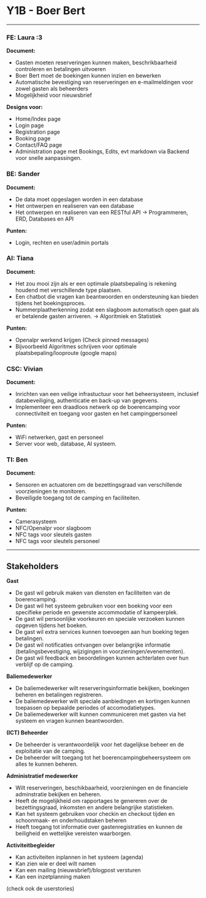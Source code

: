 # Y1B - Boer Bert

---

### FE: Laura :3

**Document:**
- Gasten moeten reserveringen kunnen maken, beschrikbaarheid controleren en betalingen uitvoeren
- Boer Bert moet de boekingen kunnen inzien en bewerken
- Automatische bevestiging van reserveringen en e-mailmeldingen voor zowel gasten als beheerders
- Mogelijkheid voor nieuwsbrief

**Designs voor:**
- Home/Index page
- Login page
- Registration page
- Booking page
- Contact/FAQ page
- Administration page met Bookings, Edits, evt markdown via Backend voor snelle aanpassingen.

### BE: Sander

**Document:**
- De data moet opgeslagen worden in een database
- Het ontwerpen en realiseren van een database
- Het ontwerpen en realiseren van een RESTful API
-> Programmeren, ERD, Databases en API

**Punten:**
- Login, rechten en user/admin portals

### AI: Tiana

**Document:**
- Het zou mooi zijn als er een optimale plaatsbepaling is rekening houdend met verschillende type plaatsen.
- Een chatbot die vragen kan beantwoorden en ondersteuning kan bieden tijdens het boekingsproces.
- Nummerplaatherkenning zodat een slagboom automatisch open gaat als er betalende gasten arriveren.
-> Algoritmiek en Statistiek

**Punten:**
- Openalpr werkend krijgen (Check pinned messages)
- Bijvoorbeeld Algoritmes schrijven voor optimale plaatsbepaling/looproute (google maps)

### CSC: Vivian 

**Document:**
- Inrichten van een veilige infrastuctuur voor het beheersysteem, inclusief databeveiliging, authenticatie en back-up van gegevens.
- Implementeer een draadloos netwerk op de boerencamping voor connectiviteit en toegang voor gasten en het campingpersoneel

**Punten:**
- WiFi netwerken, gast en personeel
- Server voor web, database, AI systeem.

### TI: Ben

**Document:**
- Sensoren en actuatoren om de bezettingsgraad van verschillende voorzieningen te monitoren.
- Beveiligde toegang tot de camping en faciliteiten.

**Punten:**
- Camerasysteem
- NFC/Openalpr voor slagboom
- NFC tags voor sleutels gasten
- NFC tags voor sleutels personeel

---

## Stakeholders

**Gast**
- De gast wil gebruik maken van diensten en faciliteiten van de boerencamping.
- De gast wil het systeem gebruiken voor een boeking voor een specifieke periode en gewenste accommodatie of kampeerplek.
- De gast wil persoonlijke voorkeuren en speciale verzoeken kunnen opgeven tijdens het boeken.
- De gast wil extra services kunnen toevoegen aan hun boeking tegen betalingen.
- De gast wil notificaties ontvangen over belangrijke informatie (betalingsbevestiging, wijzigingen in voorzieningen/evenementen).
- De gast wil feedback en beoordelingen kunnen achterlaten over hun verblijf op de camping.

**Baliemedewerker**
- De baliemedewerker wilt reserveringsinformatie bekijken, boekingen beheren en betalingen registreren.
- De baliemedewerker wilt speciale aanbiedingen en kortingen kunnen toepassen op bepaalde periodes of accomodatietypes.
- De baliemedewerker wilt kunnen communiceren met gasten via het systeem en vragen kunnen beantwoorden.

**(ICT) Beheerder**
- De beheerder is verantwoordelijk voor het dagelijkse beheer en de exploitatie van de camping.
- De beheerder wilt toegang tot het boerencampingbeheersysteem om alles te kunnen beheren.

**Administratief medewerker**
- Wilt reserveringen, beschikbaarheid, voorzieningen en de financiele adminstratie bekijken en beheren.
- Heeft de mogelijkheid om rapportages te genereren over de bezettingsgraad, inkomsten en andere belangrijke statistieken.
- Kan het systeem gebruiken voor checkin en checkout tijden en schoonmaak- en onderhoudstaken beheren
- Heeft toegang tot informatie over gastenregistraties en kunnen de beiligheid en wettelijke vereisten waarborgen.

**Activiteitbegleider**
- Kan activiteiten inplannen in het systeem (agenda)
- Kan zien wie er deel wilt namen
- Kan een mailing (nieuwsbrief)/blogpost versturen
- Kan een inzetplanning maken

(check ook de userstories)
